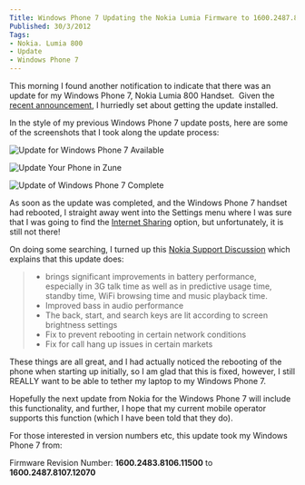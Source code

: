 ```yaml
---
Title: Windows Phone 7 Updating the Nokia Lumia Firmware to 1600.2487.8107.12070
Published: 30/3/2012
Tags:
- Nokia. Lumia 800
- Update
- Windows Phone 7
---
```


This morning I found another notification to indicate that there was an update for my Windows Phone 7, Nokia Lumia 800 Handset.  Given the [recent announcement](http://www.gep13.co.uk/blog/nokia-lumia-800-to-get-tethering-support-soon/), I hurriedly set about getting the update installed.

In the style of my previous Windows Phone 7 update posts, here are some of the screenshots that I took along the update process:

![Update for Windows Phone 7 Available](https://gep13wpstorage.blob.core.windows.net/gep13/2012/3/30/2012-03-30_0801.png)

![Update Your Phone in Zune](https://gep13wpstorage.blob.core.windows.net/gep13/2012/3/30/2012-03-30_0806.png)

![Update of Windows Phone 7 Complete](https://gep13wpstorage.blob.core.windows.net/gep13/2012/3/30/2012-03-30_0824.png)

As soon as the update was completed, and the Windows Phone 7 handset had rebooted, I straight away went into the Settings menu where I was sure that I was going to find the [Internet Sharing](http://www.gep13.co.uk/blog/update-7-10-7710-68-for-windows-phone-7-wp7/) option, but unfortunately, it is still not there!

On doing some searching, I turned up this [Nokia Support Discussion](http://discussions.europe.nokia.com/t5/Nokia-with-Windows-Phone/Heads-up-on-Lumia-800-update-1600-2487-8107-12070/td-p/1361057) which explains that this update does:

> * brings significant improvements in battery performance, especially in 3G talk time as well as in predictive usage time, standby time, WiFi browsing time and music playback time.
> * Improved bass in audio performance
> * The back, start, and search keys are lit according to screen brightness settings
> * Fix to prevent rebooting in certain network conditions
> * Fix for call hang up issues in certain markets

These things are all great, and I had actually noticed the rebooting of the phone when starting up initially, so I am glad that this is fixed, however, I still REALLY want to be able to tether my laptop to my Windows Phone 7.

Hopefully the next update from Nokia for the Windows Phone 7 will include this functionality, and further, I hope that my current mobile operator supports this function (which I have been told that they do).

For those interested in version numbers etc, this update took my Windows Phone 7 from:

Firmware Revision Number: **1600.2483.8106.11500** to **1600.2487.8107.12070**
